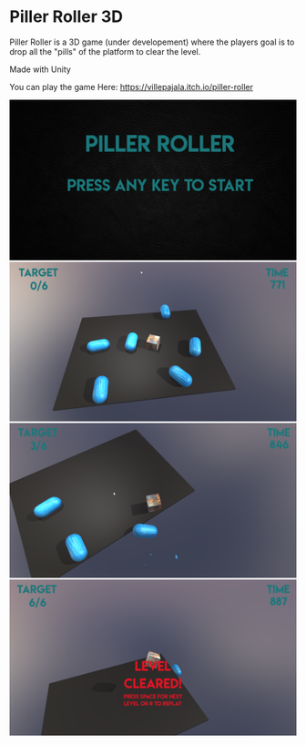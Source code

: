 # Piller Roller 3D
Piller Roller is a 3D game (under developement) where the players goal is to drop all the "pills" of the platform to clear the level.

Made with Unity

You can play the game Here: https://villepajala.itch.io/piller-roller

![](Piller%20Roller/images/piller_roller4.png)
![](Piller%20Roller/images/piller_roller1.png)
![](Piller%20Roller/images/piller_roller2.png)
![](Piller%20Roller/images/piller_roller3.png)
